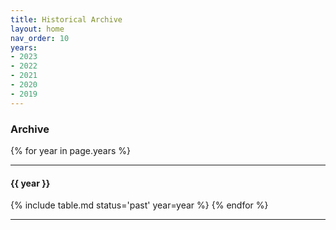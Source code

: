 ```yaml
---
title: Historical Archive
layout: home
nav_order: 10
years:
- 2023
- 2022
- 2021
- 2020
- 2019
---
```


### Archive

{% for year in page.years %}

---

#### {{ year }}
{% include table.md status='past' year=year %}
{% endfor %}

---
